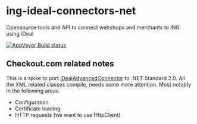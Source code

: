 # ing-ideal-connectors-net
Opensource tools and API to connect webshops and merchants to ING using iDeal

[![AppVeyor Build status](https://ci.appveyor.com/api/projects/status/asev7lip46v816eo?svg=true)](https://ci.appveyor.com/project/checkout/checkout-sdk-net-74764)

## Checkout.com related notes

This is a spike to port [iDealAdvancedConnector](iDealAdvancedConnector) to .NET Standard 2.0. All the XML related classes compile, [](iDealAdvancedConnector/Connector.cs) needs some more attention. Most notably in the following areas.

- Configuration
- Certificate loading
- HTTP requests (we want to use HttpClient)
